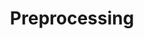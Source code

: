 ---
word: "true"

title: "Preprocessing"

categories: ['']

tags: ['Preprocessing']

arwords: 'تجهيز ابتدائي'

arexps: []

enwords: ['Preprocessing']

enexps: []

arlexicons: 'ج'

enlexicons: 'P'

authors: ['Ruqayya Roshdy']

translators: ['X']

citations: 'تطبيقات أساسية في المعالجة الآلية للغة العربية'

sources: 'مركز الملك عبدالله بن عبدالعزيز الدولي لخدمة اللغة العربية'

slug: ""
---